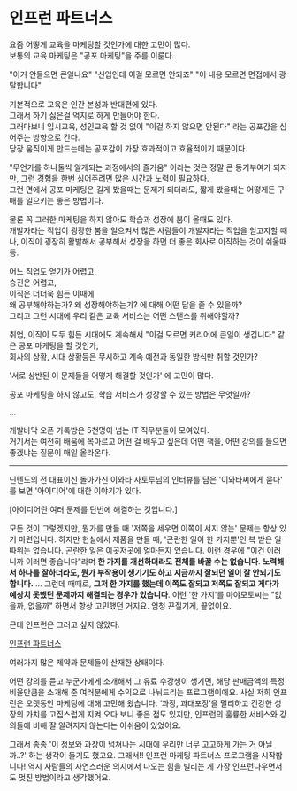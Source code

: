 # 인프런 파트너스


요즘 어떻게 교육을 마케팅할 것인가에 대한 고민이 많다.  
보통의 교육 마케팅은 "공포 마케팅"을 주를 이룬다.

"이거 안들으면 큰일나요"
"신입인데 이걸 모르면 안되죠"
"이 내용 모르면 면접에서 광탈합니다"

기본적으로 교육은 인간 본성과 반대편에 있다.  
그래서 하기 싫은걸 억지로 하게 만들어야 한다.  
그러다보니 입시교육, 성인교육 할 것 없이 "이걸 하지 않으면 안된다" 라는 공포감을 심어주는 방향으로 간다.  
당장 움직이게 만드는데는 공포감이 가장 효과적이고 효율적이기 때문이다.  
  
"무언가를 하나둘씩 알게되는 과정에서의 즐거움" 이라는 것은 정말 큰 동기부여가 되지만, 그런 경험을 한번 심어주려면 많은 시간과 노력이 필요하다.  
그런 면에서 공포 마케팅은 길게 봤을때는 문제가 되더라도, 짧게 봤을때는 어떻게든 구매를 일으키는 좋은 방법이다.  
  
물론 꼭 그러한 마케팅을 하지 않아도 학습과 성장에 붐이 올때도 있다.  
개발자라는 직업이 굉장한 붐을 일으켜서 많은 사람들이 개발자라는 직업을 얻고자할 때나, 이직이 굉장히 활발해서 공부해서 성장을 하면 더 좋은 회사로 이직하는 것이 쉬울때 등.  
    
어느 직업도 얻기가 어렵고,  
승진은 어렵고,  
이직은 더더욱 힘든 이때에  
왜 공부해야하는가? 왜 성장해야하는가? 에 대해 어떤 답을 줄 수 있을까?  
그리고 그런 시대에 우리 같은 교육 서비스는 어떤 스탠스를 취해야할까?  

취업, 이직이 모두 힘든 시대에도 계속해서 "이걸 모르면 커리어에 큰일이 생깁니다" 같은 공포 마케팅을 할 것인가,  
회사의 상황, 시대 상황등은 무시하고 계속 예전과 동일한 방식만 취할 것인가?  
  
'서로 상반된 이 문제들을 어떻게 해결할 것인가' 에 고민이 많다.  
  
공포 마케팅을 하지 않고도, 학습 서비스가 성장할 수 있는 방법은 무엇일까?  

...

개발바닥 오픈 카톡방은 5천명이 넘는 IT 직무분들이 모여있다.  
거기서는 여전히 배움에 목마르고 어떤 걸 배우고 싶은데 어떤 책을, 어떤 강의를 들으면 좋겠냐는 질문이 매일 올라온다.  
  


---
닌텐도의 전 대표이신 돌아가신 이와타 사토루님의 인터뷰를 담은 '이와타씨에게 묻다' 를 보면 '아이디어'에 대한 이야기가 있다.  

[아이디어란 여러 문제를 단번에 해결하는 것입니다.]

모든 것이 그렇겠지만, 뭔가를 만들 때 '저쪽을 세우면 이쪽이 서지 않는' 문제는 항상 있기 마련입니다.
하지만 현실에서 제품을 만들 때, '곤란한 일이 한 가지뿐'인 복 받은 일 따위는 없습니다.
곤란한 일은 이곳저곳에 얼마든지 있습니다.
이런 경우에 "이건 이러니까 이러면 좋습니다"라며 **한 가지를 개선하더라도 전체를 바꿀 수는 없습니다**.
**노력해서 하나를 잘하더라도, 뭔가 부작용이 생기기도 하고 지금까지 잘되던 일이 잘 안되기도 합니다.**
...
그런데 때때로, **그저 한 가지를 했는데 이쪽도 잘되고 저쪽도 잘되고 게다가 예상치 못했던 문제까지 해결되는 경우가 있습니다**.
이런 '한 가지'를 마야모토씨는 "없을까, 없을까" 하면서 항상 고민했던 거지요.
엄청 끈질기게, 끝없이요.





  

  






  
근데 인프런은 그러고 싶지 않았다.  

  
[인프런 파트너스](https://www.inflearn.com/tag-curation/common_tag/partners)

  

여러가지 많은 제약과 문제들이 산재한 상태이다.

어떤 강의를 듣고 누군가에게 소개해서 그 유료 수강생이 생기면,
해당 판매금액의 특정 비율만큼을 소개해 준 여러분에게 수익으로 나눠드리는 프로그램이에요.
사실 저희 인프런은 오랫동안 마케팅에 대해 고민해 왔습니다.
‘과장, 과대포장’을 멀리하고 건강한 성장의 가치를 고집스럽게 지켜 오다 보니 좋은 점도 있지만, 인프런의 훌륭한 서비스와 강의들에 비해 잘 알려지지 않는다는 아쉬움이 있었어요.

그래서 종종 '이 정보와 과장이 넘쳐나는 시대에 우리만 너무 고고하게 가는 거 아닐까..?' 하는 생각이 들기도 했고요.
그래서!! 인프런 마케팅 파트너스 프로그램을 시작합니다!
역시 사람들의 자연스러운 의지에서 나오는 힘을 빌리는 게 가장 인프런다우면서도 멋진 방법이라고 생각했어요. 


